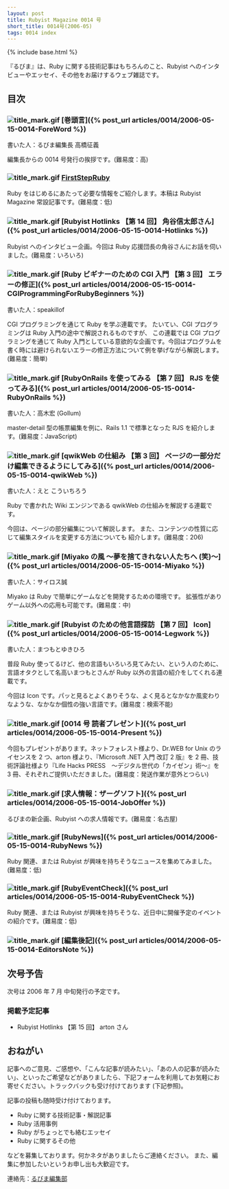```yaml
---
layout: post
title: Rubyist Magazine 0014 号
short_title: 0014号(2006-05)
tags: 0014 index
---
```

{% include base.html %}


『るびま』は、Ruby に関する技術記事はもちろんのこと、Rubyist へのインタビューやエッセイ、その他をお届けするウェブ雑誌です。

## 目次

### ![title_mark.gif]({{site.baseurl}}/images/title_mark.gif) [巻頭言]({% post_url articles/0014/2006-05-15-0014-ForeWord %})

書いた人：るびま編集長 高橋征義

編集長からの 0014 号発行の挨拶です。(難易度：高)

### ![title_mark.gif]({{site.baseurl}}/images/title_mark.gif) [FirstStepRuby](https://github.com/rubima/rubima/blob/master/first_step_ruby/first-step-ruby-2.0.md)

Ruby をはじめるにあたって必要な情報をご紹介します。本稿は Rubyist Magazine 常設記事です。(難易度：低)

### ![title_mark.gif]({{site.baseurl}}/images/title_mark.gif) [Rubyist Hotlinks 【第 14 回】 角谷信太郎さん]({% post_url articles/0014/2006-05-15-0014-Hotlinks %})

Rubyist へのインタビュー企画。今回は Ruby 応援団長の角谷さんにお話を伺いました。(難易度：いろいろ)

### ![title_mark.gif]({{site.baseurl}}/images/title_mark.gif) [Ruby ビギナーのための CGI 入門 【第 3 回】 エラーの修正]({% post_url articles/0014/2006-05-15-0014-CGIProgrammingForRubyBeginners %})

書いた人：speakillof

CGI プログラミングを通じて Ruby を学ぶ連載です。
たいてい、CGI プログラミングは Ruby 入門の途中で解説されるものですが、
この連載では CGI プログラミングを通じて Ruby 入門としている意欲的な企画です。今回はプログラムを書く時には避けられないエラーの修正方法について例を挙げながら解説します。(難易度：簡単)

### ![title_mark.gif]({{site.baseurl}}/images/title_mark.gif) [RubyOnRails を使ってみる 【第 7 回】 RJS を使ってみる]({% post_url articles/0014/2006-05-15-0014-RubyOnRails %})

書いた人：高木宏 (Gollum)

master-detail 型の帳票編集を例に、Rails 1.1 で標準となった RJS を紹介します。(難易度：JavaScript)

### ![title_mark.gif]({{site.baseurl}}/images/title_mark.gif) [qwikWeb の仕組み 【第 3 回】 ページの一部分だけ編集できるようにしてみる]({% post_url articles/0014/2006-05-15-0014-qwikWeb %})

書いた人：えと こういちろう

Ruby で書かれた Wiki エンジンである qwikWeb の仕組みを解説する連載です。

今回は、ページの部分編集について解説します。
また、コンテンツの性質に応じて編集スタイルを変更する方法についても
紹介します。(難易度：206)

### ![title_mark.gif]({{site.baseurl}}/images/title_mark.gif)  [Miyako の風 〜夢を捨てきれない人たちへ (笑)〜]({% post_url articles/0014/2006-05-15-0014-Miyako %})

書いた人：サイロス誠

Miyako は Ruby で簡単にゲームなどを開発するための環境です。
拡張性がありゲーム以外への応用も可能です。(難易度：中)

### ![title_mark.gif]({{site.baseurl}}/images/title_mark.gif) [Rubyist のための他言語探訪 【第 7 回】 Icon]({% post_url articles/0014/2006-05-15-0014-Legwork %})

書いた人：まつもとゆきひろ

普段 Ruby 使ってるけど、他の言語もいろいろ見てみたい、という人のために、言語オタクとして名高いまつもとさんが Ruby 以外の言語の紹介をしてくれる連載です。

今回は Icon です。パッと見るとよくありそうな、よく見るとなかなか風変わりなような、なかなか個性の強い言語です。(難易度：検索不能)

### ![title_mark.gif]({{site.baseurl}}/images/title_mark.gif)  [0014 号 読者プレゼント]({% post_url articles/0014/2006-05-15-0014-Present %})

今回もプレゼントがあります。ネットフォレスト様より、Dr.WEB for Unix のライセンスを 2 つ、arton 様より、『Microsoft .NET 入門 改訂 2 版』を 2 冊、技術評論社様より『Life Hacks PRESS　〜デジタル世代の「カイゼン」術〜』を 3 冊、それぞれご提供いただきました。(難易度：発送作業が意外とつらい)

### ![title_mark.gif]({{site.baseurl}}/images/title_mark.gif)  [求人情報：ザーグソフト]({% post_url articles/0014/2006-05-15-0014-JobOffer %})

るびまの新企画、Rubyist への求人情報です。(難易度：名古屋)

### ![title_mark.gif]({{site.baseurl}}/images/title_mark.gif) [RubyNews]({% post_url articles/0014/2006-05-15-0014-RubyNews %})

Ruby 関連、または Rubyist が興味を持ちそうなニュースを集めてみました。(難易度：低)

### ![title_mark.gif]({{site.baseurl}}/images/title_mark.gif) [RubyEventCheck]({% post_url articles/0014/2006-05-15-0014-RubyEventCheck %})

Ruby 関連、または Rubyist が興味を持ちそうな、近日中に開催予定のイベントの紹介です。(難易度：低)

### ![title_mark.gif]({{site.baseurl}}/images/title_mark.gif) [編集後記]({% post_url articles/0014/2006-05-15-0014-EditorsNote %})

## 次号予告

次号は 2006 年 7 月 中旬発行の予定です。

### 掲載予定記事

* Rubyist Hotlinks 【第 15 回】 arton さん


## おねがい

記事へのご意見、ご感想や、「こんな記事が読みたい」、「あの人の記事が読みたい」、といったご希望などがありましたら、下記フォームを利用してお気軽にお寄せください。トラックバックも受け付けております (下記参照)。

記事の投稿も随時受け付けております。

* Ruby に関する技術記事・解説記事
* Ruby 活用事例
* Ruby がちょっとでも絡むエッセイ
* Ruby に関するその他


などを募集しております。何かネタがありましたらご連絡ください。
また、編集に参加したいというお申し出も大歓迎です。

連絡先：[るびま編集部](mailto:magazine@ruby-no-kai.org)


